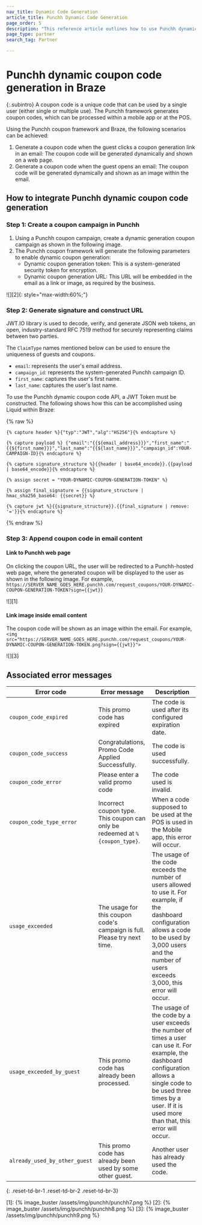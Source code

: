 ```yaml
---
nav_title: Dynamic Code Generation
article_title: Punchh Dynamic Code Generation
page_order: 5
description: "This reference article outlines how to use Punchh dynamic code generation in Braze."
page_type: partner
search_tag: Partner

---
```



# Punchh dynamic coupon code generation in Braze

{:.subintro}
A coupon code is a unique code that can be used by a single user (either single or multiple use). The Punchh framework generates coupon codes, which can be processed within a mobile app or at the POS.

Using the Punchh coupon framework and Braze, the following scenarios can be achieved:
1. Generate a coupon code when the guest clicks a coupon generation link in an email: The coupon code will be generated dynamically and shown on a web page.
2. Generate a coupon code when the guest opens an email: The coupon code will be generated dynamically and shown as an image within the email.

## How to integrate Punchh dynamic coupon code generation

### Step 1: Create a coupon campaign in Punchh

1. Using a Punchh coupon campaign, create a dynamic generation coupon campaign as shown in the following image.
2. The Punchh coupon framework will generate the following parameters to enable dynamic coupon generation: 
    - Dynamic coupon generation token: This is a system-generated security token for encryption.
    - Dynamic coupon generation URL: This URL will be embedded in the email as a link or image, as required by the business.

![][2]{: style="max-width:60%;"}    

### Step 2: Generate signature and construct URL

JWT.IO library is used to decode, verify, and generate JSON web tokens, an open, industry-standard RFC 7519 method for securely representing claims between two parties. 

The `ClaimType` names mentioned below can be used to ensure the uniqueness of guests and coupons.
- `email`: represents the user's email address. 
- `campaign_id`: represents the system-generated Punchh campaign ID. 
- `first_name`: captures the user's first name. 
- `last_name`: captures the user's last name.

To use the Punchh dynamic coupon code API, a JWT Token must be constructed. The following shows how this can be accomplished using Liquid within Braze:

{% raw %}
```liquid
{% capture header %}{"typ":"JWT","alg":"HS256"}{% endcapture %}

{% capture payload %} {"email":"{{${email_address}}}","first_name":"{{${first_name}}}","last_name":"{{${last_name}}}","campaign_id":YOUR-CAMPAIGN-ID}{% endcapture %}

{% capture signature_structure %}{{header | base64_encode}}.{{payload | base64_encode}}{% endcapture %}

{% assign secret = "YOUR-DYNAMIC-COUPON-GENERATION-TOKEN" %}

{% assign final_signature = {{signature_structure | hmac_sha256_base64: {{secret}} %}

{% capture jwt %}{{signature_structure}}.{{final_signature | remove: '='}}{% endcapture %}
```
{% endraw %} 
### Step 3: Append coupon code in email content

#### Link to Punchh web page

On clicking the coupon URL, the user will be redirected to a Punchh-hosted web page, where the generated coupon will be displayed to the user as shown in the following image. For example,
`https://SERVER_NAME_GOES_HERE.punchh.com/request_coupons/YOUR-DYNAMIC-COUPON-GENERATION-TOKEN?sign={{jwt}}`

![][1]

#### Link image inside email content

The coupon code will be shown as an image within the email. For example,
`<img src="https://SERVER_NAME_GOES_HERE.punchh.com/request_coupons/YOUR-DYNAMIC-COUPON-GENERATION-TOKEN.png?sign={{jwt}}">`

![][3]

## Associated error messages

| Error code | Error message | Description |
| --- | --- | --- |
| `coupon_code_expired` | This promo code has expired | The code is used after its configured expiration date. |
| `coupon_code_success` | Congratulations, Promo Code Applied Successfully. | The code is used successfully. |
| `coupon_code_error` | Please enter a valid promo code | The code used is invalid. |
| `coupon_code_type_error` | Incorrect coupon type. This coupon can only be redeemed at `%{coupon_type}`. | When a code supposed to be used at the POS is used in the Mobile app, this error will occur. |
| `usage_exceeded` | The usage for this coupon code's campaign is full. Please try next time. | The usage of the code exceeds the number of users allowed to use it. For example, if the dashboard configuration allows a code to be used by 3,000 users and the number of users exceeds 3,000, this error will occur. |
| `usage_exceeded_by_guest` | This promo code has already been processed. | The usage of the code by a user exceeds the number of times a user can use it. For example, the dashboard configuration allows a single code to be used three times by a user. If it is used more than that, this error will occur. |
| `already_used_by_other_guest` | This promo code has already been used by some other guest. | Another user has already used the code. |
{: .reset-td-br-1 .reset-td-br-2 .reset-td-br-3}

[1]: {% image_buster /assets/img/punchh/punchh7.png %}
[2]: {% image_buster /assets/img/punchh/punchh8.png %}
[3]: {% image_buster /assets/img/punchh/punchh9.png %}
